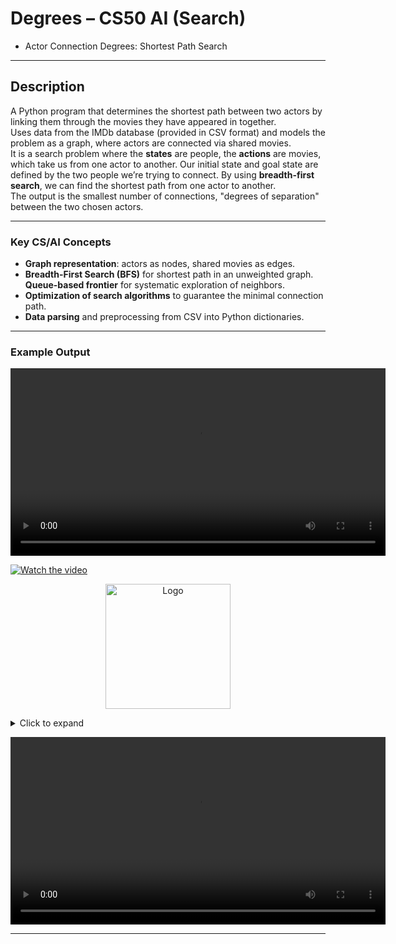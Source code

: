 
# Degrees – CS50 AI (Search)
- Actor Connection Degrees: Shortest Path Search 

---

## Description  
A Python program that determines the shortest path between two actors by linking them through the movies they have appeared in together.  \
Uses data from the IMDb database (provided in CSV format) and models the problem as a graph, where actors are connected via shared movies. \
It is a search problem where the **states** are people, the **actions** are movies, which take us from one actor to another. Our initial state and goal state are defined by the two people we’re trying to connect. By using **breadth-first search**, we can find the shortest path from one actor to another. \
The output is the smallest number of connections, "degrees of separation" between the two chosen actors.


---

### **Key CS/AI Concepts**
- **Graph representation**: actors as nodes, shared movies as edges.  
- **Breadth-First Search (BFS)** for shortest path in an unweighted graph.  
**Queue-based frontier** for systematic exploration of neighbors.  
- **Optimization of search algorithms** to guarantee the minimal connection path.
- **Data parsing** and preprocessing from CSV into Python dictionaries.  


---

### **Example Output**

<video src="https://github.com/AI-Health-Master/Projects_CS50_Artificial_Intelligence/blob/main/images/Video_Demo/cs50ai_p0a_degrees.mp4" controls width="600"></video>

[![Watch the video](https://raw.githubusercontent.com/AI-Health-Master/Projects_CS50_Artificial_Intelligence/images/Certificat_CS50AI.png)](https://raw.githubusercontent.com/AI-Health-Master/Projects_CS50_Artificial_Intelligence/blob/main/images/Video_Demo/cs50ai_p0a_degrees.mp4)


<p align="center">
  <img src="assets/logo.png" width="200" alt="Logo">
</p>

<details>
  <summary>Click to expand</summary>
  <p>This text is hidden until clicked.</p>
</details>

<video src="assets/demo.mp4" controls width="600"></video>

---


